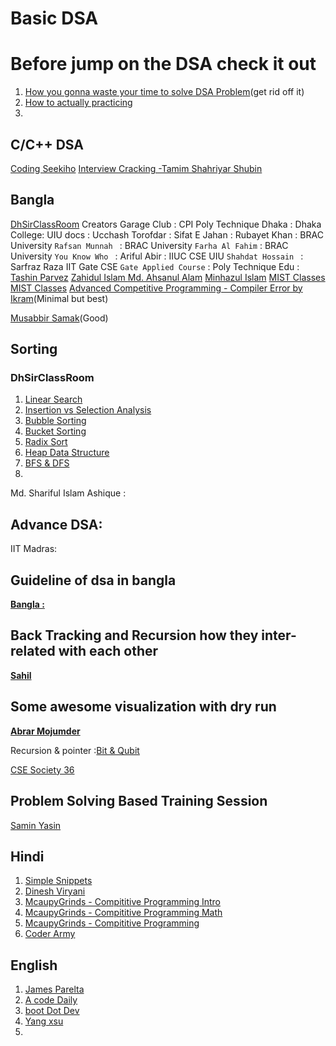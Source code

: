 # Basic DSA 
# Before jump on the DSA check it out
1. [How you gonna waste your time to solve DSA Problem](https://www.youtube.com/watch?v=ltTwPzE547A)(get rid off it)
2. [How to actually practicing](https://www.youtube.com/watch?v=7x-omjb1P-Q)
3. 
## C/C++ DSA
[Coding Seekiho](https://www.youtube.com/watch?v=OkS9YkfW50s)
[Interview Cracking -Tamim Shahriyar Shubin](https://www.youtube.com/watch?v=S7KkshlDDfc&list=PLym69wpbTIIEaLEYr7c9omgs33aewDFDw)

## Bangla
[DhSirClassRoom](https://www.youtube.com/watch?v=rddVXDsvkQk&list=PLxMU9o_xFAfsZkQPpIzRmryOsncltlRh6)
Creators Garage Club : [](https://www.youtube.com/watch?v=zU1l_3pni4Q&list=PLEdpzVR8XTjYoAB3bY4oZ8TFpGifdvZQN&index=2)
CPI Poly Technique Dhaka : [](https://www.youtube.com/watch?v=xckNCvd9_Yg&list=PLYo5MkklwWkAejwvqwfXYP3QCUSHQdqiJ)
Dhaka College: [](https://www.youtube.com/watch?v=DvXjcFAQo-U&list=PLnlBjmudMSY2-iC-jeSgufNJkFDfzOtNY)
UIU docs :[](https://www.youtube.com/watch?v=ZHGTwhWmXNs&list=PL3_ATDyQLqPgbRW8G8205EIS7zOtctbmq)
Ucchash Torofdar : [](https://www.youtube.com/watch?v=aQyNAl0ip2c&list=PLp7yhNWDuCSDtXcsGIiMBNGmNctbSeiDx)
Sifat E Jahan :[](https://www.youtube.com/watch?v=28aNb5Uozn4&list=PLDhfPtp8Oqv25kapfLnM_NZtxDy5sF5Tx)
Rubayet Khan : [](https://www.youtube.com/@RUBAYATKHAN89/playlists) 
BRAC University `Rafsan Munnah ` : [](https://www.youtube.com/watch?v=weow6LwmMrk&list=PLD_RsOa29eqUqd86rzrS09HaqguU9o7z9&index=1)
BRAC University `Farha Al Fahim` : [](https://www.youtube.com/watch?v=H_ESfKidJAI&list=PLBu7-uQsI3zLdlToPKm6Yzb76SlavoPBb)
BRAC University `You Know Who ` : [](https://www.youtube.com/@you.know-who/playlists)
Ariful Abir :[](https://www.youtube.com/@arifulabir9363/playlists)
IIUC CSE [](https://www.youtube.com/@IIUC_CSE/playlists)
UIU `Shahdat Hossain ` : [](https://www.youtube.com/@sahadatislam.6336/playlists)
Sarfraz Raza[](https://www.youtube.com/@SarfrazRazaOfficial/playlists)
IIT Gate CSE ` Gate Applied Course ` :[](https://www.youtube.com/watch?v=Qi7PZdS_VZQ&list=PLEVDNf7p-wYyh712BgmW9UGrAc88bl3OF)
Poly Technique Edu : [](https://www.youtube.com/watch?v=nxCIRChDqag&list=PLaKhCRbzWGx7sK6NqYGlxgqSIpepiu1Oi&index=1)
[Tashin Parvez](https://www.youtube.com/@tashinparvez/videos)
[Zahidul Islam ](https://www.youtube.com/@zahidhossen3134/playlists)
[Md. Ahsanul Alam](https://www.youtube.com/@ahasan_04/playlists)
[Minhazul Islam](https://www.youtube.com/@minhazulislam3048/playlists)
[MIST Classes](https://www.youtube.com/@mistclasses25/videos)
[MIST Classes](https://www.youtube.com/@mistclasses25/playlists)
[Advanced Competitive Programming - Compiler Error by Ikram](https://www.youtube.com/watch?v=YOCY-Yc8zwk&list=PLgyot4DNLUKMGKcJoY_KXzDsE7qKCoqif)(Minimal but best)

 [Musabbir Samak](https://www.youtube.com/@musabbirsammak/playlists)(Good)

## Sorting 
### DhSirClassRoom
1. [Linear Search](https://youtu.be/5646LNknGWY?si=yhTTmnPqXQsKFNUd)
2. [Insertion vs Selection Analysis](https://youtu.be/hKGOCVNg23U?si=1T7-GqNg0MLX1ROX)
3. [Bubble Sorting ](https://youtu.be/qdU7j4tMfq4?si=dWmuMdSilcyxXvdX)
4. [Bucket Sorting](https://youtu.be/oSh960W4w-I?si=gHMEDSB0hZHwqqek)
5. [Radix Sort](https://youtu.be/yoky3Ek2yKs?si=wMNlomv07mWkLGMc)
6. [Heap Data Structure](https://youtu.be/sgn3piO-aTI?si=3JL4r7nME18A4Cry)
7. [BFS & DFS](https://youtu.be/lrVAwJUHbhM?si=ncPrEau6fn7ZDrg_)
8. 


Md. Shariful Islam Ashique  : [](https://www.youtube.com/@mdsiaofficial/videos)
## Advance DSA: 
IIT Madras: [](https://www.youtube.com/watch?v=awfHNIF6v9Q&list=PL54i8TI-dREZtNaEDi6pe5z8Vp6SRKS8G)


## Guideline of dsa in bangla
 **[Bangla : ](https://www.youtube.com/watch?v=1B3YfQhcBJA)**


## Back Tracking and Recursion how they inter-related with each other
**[Sahil](https://www.youtube.com/shorts/Bq48TgQfHBU)**


## Some awesome visualization with dry run
 **[Abrar Mojumder](https://www.youtube.com/@abrarmojahidrafi4509/videos)**

Recursion & pointer :[Bit & Qubit](https://www.youtube.com/@bitandqubit/videos)


[CSE Society 36](https://www.youtube.com/@csesociety9400/playlists)


## Problem Solving Based Training Session
[ Samin Yasin ](https://www.youtube.com/@saminYasir007/playlists)


## Hindi 
1. [ Simple Snippets](https://www.youtube.com/@SimpleSnippets/playlists)
2. [Dinesh Viryani](https://www.youtube.com/playlist?list=PL6Zs6LgrJj3tDXv8a_elC6eT_4R5gfX4d)
3. [McaupyGrinds - Compititive Programming Intro](https://www.youtube.com/watch?v=Ejep0Nu5ww0&list=PLhj9nmfWA-AJvhNXK_mINojySEVq5mt6W)
4. [McaupyGrinds - Compititive Programming Math](https://www.youtube.com/watch?v=ImWiBummOM8&list=PLhj9nmfWA-AJbkADmjp5OCt4lpyVZTLJ5)
5. [McaupyGrinds - Compititive Programming](https://www.youtube.com/watch?v=GMgnriqynXo&list=PLhj9nmfWA-AIj40KGrGRhYfneajzVW0yt)
6. [Coder Army](https://www.youtube.com/@CoderArmy9/playlists)


## English
1. [James Parelta](https://www.youtube.com/@jamesperaltaSWE/playlists)
2. [A code Daily](https://www.youtube.com/@Acodedaily/search?query=Leetcode)
3. [boot Dot Dev](https://www.youtube.com/@bootdotdev/videos)
4. [Yang xsu](https://www.youtube.com/@innerfirexy/playlists)
5. 